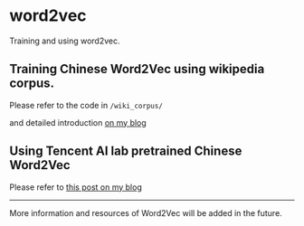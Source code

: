 # word2vec
Training and using word2vec.

## Training Chinese Word2Vec using wikipedia corpus.

Please refer to the code in `/wiki_corpus/`

and detailed introduction [on my blog](https://codingcat.cn/article/37)

## Using Tencent AI lab pretrained Chinese Word2Vec

Please refer to [this post on my blog](https://codingcat.cn/article/55)


---

More information and resources of Word2Vec will be added in the future.
